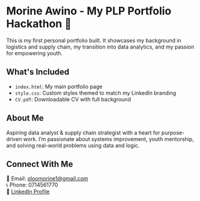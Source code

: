 # Morine Awino - My PLP Portfolio Hackathon 🌟

This is my first personal portfolio built. It showcases my background in logistics and supply chain, my transition into data analytics, and my passion for empowering youth.

## What's Included
- `index.html`: My main portfolio page
- `style.css`: Custom styles themed to match my LinkedIn branding
- `CV.pdf`: Downloadable CV with full background

## About Me
Aspiring data analyst & supply chain strategist with a heart for purpose-driven work. I’m passionate about systems improvement, youth mentorship, and solving real-world problems using data and logic.

## Connect With Me
📧 Email: oloomorine1@gmail.com  
📞 Phone: 0714561770  
🔗 [LinkedIn Profile](https://www.linkedin.com/in/morine-awino-)  
